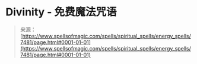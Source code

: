 <!--yml

类别：未分类

日期：2024年06月12日 18:42:32

-->

# Divinity - 免费魔法咒语

> 来源：[https://www.spellsofmagic.com/spells/spiritual_spells/energy_spells/7481/page.html#0001-01-01](https://www.spellsofmagic.com/spells/spiritual_spells/energy_spells/7481/page.html#0001-01-01)
